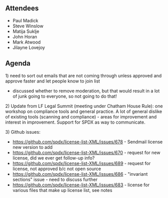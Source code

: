## Attendees

  - Paul Madick
  - Steve Winslow
  - Matija Suklje
  - John Horan
  - Mark Atwood
  - Jilayne Lovejoy

## Agenda

1\) need to sort out emails that are not coming through unless approved
and approve faster and let people know to join list

  - discussed whether to remove moderation, but that would result in a
    lot of junk going to everyone, so not going to do that\!

2\) Update from LF Legal Summit (meeting under Chatham House Rule): one
workshop on compliance tools and general practice. A lot of general
dislike of existing tools (scanning and compliance) - areas for
improvement and interest in improvement. Support for SPDX as way to
communicate.

3\) Github issues:

  - <https://github.com/spdx/license-list-XML/issues/678> - Sendmail
    license new version to add
  - <https://github.com/spdx/license-list-XML/issues/670> - request for
    new license, did we ever get follow-up info?
  - <https://github.com/spdx/license-list-XML/issues/689> - request for
    license, not approved b/c not open source
  - <https://github.com/spdx/license-list-XML/issues/686> - "invariant
    sections" issue - need to discuss further
  - <https://github.com/spdx/license-list-XML/issues/683> - license for
    various files that make up license list, see notes
